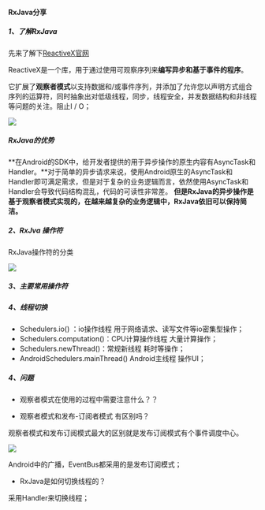 #### RxJava分享

##### 1、了解RxJava 

先来了解下[ReactiveX官网]([http://reactivex.io/](http://reactivex.io/)) 

ReactiveX是一个库，用于通过使用可观察序列来**编写异步和基于事件的程序**。

它扩展了**观察者模式**以支持数据和/或事件序列，并添加了允许您以声明方式组合序列的运算符，同时抽象出对低级线程，同步，线程安全，并发数据结构和非线程等问题的关注。阻止I / O；

![](/Users/mac/Desktop/APPTest/RxJavaDemo/share/ReactiveX.png)



##### RxJava的优势

**在Android的SDK中，给开发者提供的用于异步操作的原生内容有AsyncTask和Handler。**对于简单的异步请求来说，使用Android原生的AsyncTask和Handler即可满足需求，但是对于复杂的业务逻辑而言，依然使用AsyncTask和Handler会导致代码结构混乱，代码的可读性非常差。
 **但是RxJava的异步操作是基于观察者模式实现的，在越来越复杂的业务逻辑中，RxJava依旧可以保持简洁。**



##### 2、RxJva 操作符

RxJava操作符的分类

![](/Users/mac/Desktop/APPTest/RxJavaDemo/share/RxJava操作符.png)

##### 3、主要常用操作符







##### 4、线程切换

- Schedulers.io() ：io操作线程  用于网络请求、读写文件等io密集型操作；
- Schedulers.computation()：CPU计算操作线程   大量计算操作；
- Schedulers.newThread()：常规新线程  耗时等操作；
- AndroidSchedulers.mainThread()   Android主线程   操作UI；



##### 4、问题

- 观察者模式在使用的过程中需要注意什么？？



- 观察者模式和发布-订阅者模式 有区别吗？

观察者模式和发布订阅模式最大的区别就是发布订阅模式有个事件调度中心。

![](/Users/mac/Desktop/APPTest/RxJavaDemo/share/观察者和发布订阅者的区别.png)

Android中的广播，EventBus都采用的是发布订阅模式；



- RxJava是如何切换线程的？

采用Handler来切换线程；

